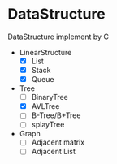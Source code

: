 # DataStructure
DataStructure implement by C

+ LinearStructure
    - [x] List
    - [x] Stack
    - [x] Queue

+ Tree
    - [ ] BinaryTree
    - [x] AVLTree
    - [ ] B-Tree/B+Tree
    - [ ] splayTree

+ Graph
    - [ ] Adjacent matrix
    - [ ] Adjacent List

